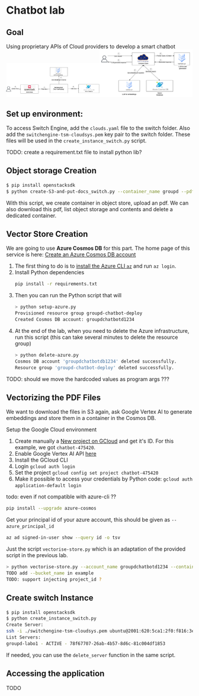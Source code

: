 # Chatbot lab

## Goal
Using proprietary APIs of Cloud providers to develop a smart chatbot  
<img src="images/shema1.png" width="50%"/><img src="images/shema2.png" width="50%" />


## Set up environment:
To access Switch Engine, add the `clouds.yaml` file to the switch folder.
Also add the `switchengine-tsm-cloudsys.pem` key pair to the switch folder.
These files will be used in the `create_instance_switch.py` script.

TODO: create a requirement.txt file to install python lib?

## Object storage Creation
```sh
$ pip install openstacksdk
$ python create-S3-and-put-docs_switch.py --container_name groupd --pdf_path ../../../TSM_CloudSys-2024-25.pdf
```
With this script, we create container in object store, upload an pdf. We can also download this pdf, list 
object storage and contents and delete a dedicated container.

## Vector Store Creation
We are going to use **Azure Cosmos DB** for this part.
The home page of this service is here: [Create an Azure Cosmos DB account](https://portal.azure.com/#create/Microsoft.DocumentDB)

1. The first thing to do is to [install the Azure CLI `az`](https://learn.microsoft.com/en-us/cli/azure/install-azure-cli?view=azure-cli-latest) and run `az login`.
1. Install Python dependencies
    ```sh
    pip install -r requirements.txt
    ```
1. Then you can run the Python script that will 
    ```sh
    > python setup-azure.py
    Provisioned resource group groupd-chatbot-deploy
    Created Cosmos DB account: groupdchatbotd1234
    ```
1. At the end of the lab, when you need to delete the Azure infrastructure, run this script (this can take several minutes to delete the resource group)
    ```sh
    > python delete-azure.py
    Cosmos DB account 'groupdchatbotdb1234' deleted successfully.
    Resource group 'groupd-chatbot-deploy' deleted successfully.
    ```

TODO: should we move the hardcoded values as program args ???

## Vectorizing the PDF Files
We want to download the files in S3 again, ask Google Vertex AI to generate embeddings and store them in a container in the Cosmos DB.

Setup the Google Cloud environment
1. Create manually a [New project on GCloud](https://console.cloud.google.com/projectcreate) and get it's ID. For this example, we got `chatbot-475420`.
1. Enable Google Vertex AI API [here](https://console.cloud.google.com/marketplace/product/google/aiplatform.googleapis.com)
1. Install the GCloud CLI
1. Login `gcloud auth login`
1. Set the project `gcloud config set project chatbot-475420`
1. Make it possible to access your credentials by Python code: `gcloud auth application-default login`

todo: even if not compatible with azure-cli ??
```sh
pip install --upgrade azure-cosmos
```

Get your principal id of your azure account, this should be given as `--azure_principal_id`

```sh
az ad signed-in-user show --query id -o tsv
```

Just the script `vectorise-store.py` which is an adaptation of the provided script in the previous lab.
```sh
> python vectorise-store.py --account_name groupdchatbotd1234 --container_name "groupd-vector-container-cosmos" --local_path bucketcontent
TODO add --bucket_name in example
TODO: support injecting project_id ?
```

## Create switch Instance

```sh
$ pip install openstacksdk
$ python create_instance_switch.py 
Create Server:
ssh -i ./switchengine-tsm-cloudsys.pem ubuntu@2001:620:5ca1:2f0:f816:3eff:feae:87f8
List Servers:
groupd-labo1 - ACTIVE - 78f67707-26ab-4b57-8d6c-81c004df1853
```

If needed, you can use the `delete_server` function in the same script.

## Accessing the application
TODO
